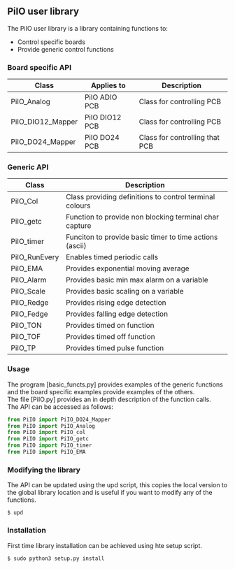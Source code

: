 ## PiIO user library

The PiIO user library is a library containing functions to:

* Control specific boards
* Provide generic control functions 

### Board specific API

| Class | Applies to | Description |
| --- | --- | --- |
| PiIO_Analog | PiIO ADIO PCB | Class for controlling PCB |
| PiIO_DIO12_Mapper | PiIO DIO12 PCB | Class for controlling PCB |
| PiIO_DO24_Mapper | PiIO DO24 PCB | Class for controlling that PCB |


### Generic API

| Class | Description |
| --- | --- |
| PiIO_Col | Class providing definitions to control terminal colours |
| PiIO_getc | Function to provide non blocking terminal char capture |
| PiIO_timer | Funciton to provide basic timer to time actions (ascii) |
| PiIO_RunEvery | Enables timed periodic calls |
| PiIO_EMA | Provides exponential moving average |
| PiIO_Alarm | Provides basic min max alarm on a variable |
| PiIO_Scale | Provides basic scaling on a variable |
| PiIO_Redge | Provides rising edge detection |
| PiIO_Fedge | Provides falling edge detection |
| PiIO_TON | Provides timed on function |
| PiIO_TOF | Provides timed off function |
| PiIO_TP | Provides timed pulse function |


### Usage

The program [basic_functs.py] provides examples of the generic functions and the board specific examples provide examples of the others.  
The file [PiIO.py] provides an in depth description of the function calls.  
The API can be accessed as follows:

```python
from PiIO import PiIO_DO24_Mapper
from PiIO import PiIO_Analog
from PiIO import PiIO_col
from PiIO import PiIO_getc
from PiIO import PiIO_timer
from PiIO import PiIO_EMA
```

### Modifying the library

The API can be updated using the upd script, this copies the local version to the global library location and is useful if you want to modify any of the functions.

```
$ upd

```


### Installation

First time library installation can be achieved using hte setup script.


```
$ sudo python3 setup.py install
```
